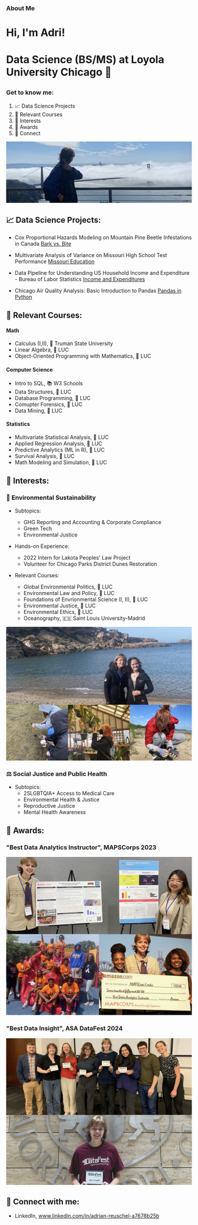 ### About Me

<h1>Hi, I'm Adri!<h1>
  
Data Science (BS/MS) at Loyola University Chicago 🐺

### Get to know me:

1. 📈 Data Science Projects
2. 📍 Relevant Courses
3. 👾 Interests
4. 💌 Awards
5. 👥 Connect

![GGB](Heading_GGB.jpg?raw=true "Optional Title")


<h2> 📈 Data Science Projects:</h2>

- Cox Proportional Hazards Modeling on Mountain Pine Beetle Infestations in Canada    [Bark vs. Bite](https://github.com/areuschel/Survival-Analysis-Pine-Beetles)

- Multivariate Analysis of Variance on Missouri High School Test Performance [Missouri Education](https://github.com/areuschel/MO-Education)

- Data Pipeline for Understanding US Household Income and Expenditure - Bureau of Labor Statistics [Income and Expenditures](https://github.com/areuschel/Income-Expenditure)

- Chicago Air Quality Analysis: Basic Introduction to Pandas [Pandas in Python](https://github.com/areuschel/Trend-Analysis-with-Pandas)


<h2> 📍 Relevant Courses:</h2>

#### Math
- Calculus (I,II), 🐶 Truman State University
- Linear Algebra, 🐺 LUC
- Object-Oriented Programming with Mathematics, 🐺 LUC


#### Computer Science

- Intro to SQL, 📚 W3 Schools
- Data Structures, 🐺 LUC
- Database Programming, 🐺 LUC
- Comupter Forensics, 🐺 LUC
- Data Mining, 🐺 LUC


#### Statistics

- Multivariate Statistical Analysis, 🐺 LUC
- Applied Regression Analysis, 🐺 LUC
- Predictive Analytics (ML in R), 🐺 LUC
- Survival Analysis, 🐺 LUC
- Math Modeling and Simulation, 🐺 LUC

<h2> 👾 Interests:</h2>

### 🌱 Environmental Sustainability

  - Subtopics:
    - GHG Reporting and Accounting & Corporate Compliance
    - Green Tech
    - Environmental Justice
    
  - Hands-on Experience:
    - 2022 Intern for Lakota Peoples' Law Project
    - Volunteer for Chicago Parks District Dunes Restoration

  - Relevant Courses:
    - Global Environmental Politics, 🐺 LUC
    - Environmental Law and Policy, 🐺 LUC
    - Foundations of Envrionmental Science (I, II), 🐺 LUC
    - Environmental Justice, 🐺 LUC
    - Environmental Ethics, 🐺 LUC
    - Oceanography, 🇪🇸 Saint Louis University-Madrid

![ENVS](Environmental_photos.jpg?raw=true "Optional Title")

    
### ⚖️ Social Justice and Public Health
  
  - Subtopics:
    - 2SLGBTQIA+ Access to Medical Care
    - Environmental Health & Justice
    - Reproductive Justice
    - Mental Health Awareness


<h2> 💌 Awards:</h2>

### "Best Data Analytics Instructor", MAPSCorps 2023

![MAPSCorps](/MAPSCorps.jpg?raw=true "Optional Title")

### "Best Data Insight", ASA DataFest 2024

![DataFest](DataFest_Award24.jpg?raw=true "Optional Title")






<h2> 👥 Connect with me:</h2>

- LinkedIn, www.linkedin.com/in/adrian-reuschel-a7678b25b

  

